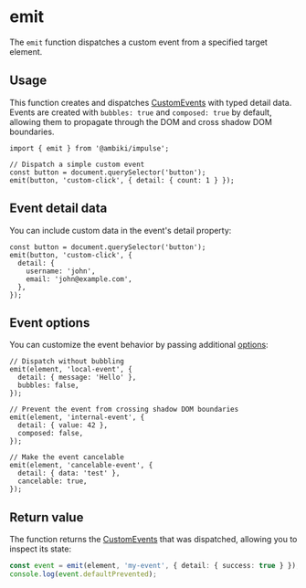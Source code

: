 # emit

The `emit` function dispatches a custom event from a specified target element.

## Usage

This function creates and dispatches [CustomEvents](https://developer.mozilla.org/en-US/docs/Web/API/CustomEvent) with
typed detail data. Events are created with `bubbles: true` and `composed: true` by default, allowing them to propagate
through the DOM and cross shadow DOM boundaries.

```ts{5}
import { emit } from '@ambiki/impulse';

// Dispatch a simple custom event
const button = document.querySelector('button');
emit(button, 'custom-click', { detail: { count: 1 } });
```

## Event detail data

You can include custom data in the event's detail property:

```ts{3-6}
const button = document.querySelector('button');
emit(button, 'custom-click', {
  detail: {
    username: 'john',
    email: 'john@example.com',
  },
});
```

## Event options

You can customize the event behavior by passing additional [options](https://developer.mozilla.org/en-US/docs/Web/API/Event/Event#options):

```ts{4,10,16}
// Dispatch without bubbling
emit(element, 'local-event', {
  detail: { message: 'Hello' },
  bubbles: false,
});

// Prevent the event from crossing shadow DOM boundaries
emit(element, 'internal-event', {
  detail: { value: 42 },
  composed: false,
});

// Make the event cancelable
emit(element, 'cancelable-event', {
  detail: { data: 'test' },
  cancelable: true,
});
```

## Return value

The function returns the [CustomEvents](https://developer.mozilla.org/en-US/docs/Web/API/CustomEvent) that was
dispatched, allowing you to inspect its state:

```ts
const event = emit(element, 'my-event', { detail: { success: true } });
console.log(event.defaultPrevented);
```
